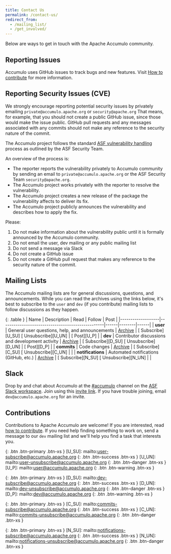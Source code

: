 ```yaml
---
title: Contact Us
permalink: /contact-us/
redirect_from:
  - /mailing_list/
  - /get_involved/
---
```


Below are ways to get in touch with the Apache Accumulo community.

## Reporting Issues

Accumulo uses GitHub issues to track bugs and new features. Visit [How to contribute](/how-to-contribute) for more information.

## Reporting Security Issues (CVE)

We strongly encourage reporting potential security issues by privately emailing `private@accumulo.apache.org` or 
`security@apache.org` That means, for example, that you should not create a public GitHub issue, since those would make 
the issue public. GitHub pull requests and any messages associated with any commits should not make any reference to 
the security nature of the commit.

The Accumulo project follows the standard [ASF vulnerability handling](https://www.apache.org/security/#asf-security-team) 
process as outlined by the ASF Security Team.

An overview of the process is:
- The reporter reports the vulnerability privately to Accumulo community by sending an email to 
`private@accumulo.apache.org` or the ASF Security Team  `security@apache.org`.
- The Accumulo project works privately with the reporter to resolve the vulnerability.
- The Accumulo project creates a new release of the package the vulnerability affects to deliver its fix.
- The Accumulo project publicly announces the vulnerability and describes how to apply the fix.

Please:
1. Do not make information about the vulnerability public until it is formally announced by the Accumulo community.
2. Do not email the user, dev mailing or any public mailing list
3. Do not send a message via Slack
4. Do not create a GitHub issue
5. Do not create a GitHub pull request that makes any reference to the security nature of the commit.

## Mailing Lists

The Accumulo mailing lists are for general discussions, questions, and announcements. While you can read the archives
using the links below, it's best to subscribe to the `user` and `dev` (if you contribute) mailing lists to
follow discussions as they happen.

{: .table }
| Name              | Description                                      | Read | Follow | Post |
|-------------------|--------------------------------------------------|------|--------|------|
| **user**          | General user questions, help, and announcements  | [<span class="glyphicon glyphicon-search"/> Archive][U_A] | [<span class="glyphicon glyphicon-plus"/> Subscribe][U_SU] [<span class="glyphicon glyphicon-remove"/> Unsubscribe][U_UN] | [<span class="glyphicon glyphicon-envelope"/> Post][U_P] |
| **dev**           | Contributor discussions and development activity | [<span class="glyphicon glyphicon-search"/> Archive][D_A] | [<span class="glyphicon glyphicon-plus"/> Subscribe][D_SU] [<span class="glyphicon glyphicon-remove"/> Unsubscribe][D_UN] | [<span class="glyphicon glyphicon-envelope"/> Post][D_P] |
| **commits**       | Code changes                                     | [<span class="glyphicon glyphicon-search"/> Archive][C_A] | [<span class="glyphicon glyphicon-plus"/> Subscribe][C_SU] [<span class="glyphicon glyphicon-remove"/> Unsubscribe][C_UN] | |
| **notifications** | Automated notifications (GitHub, etc.)             | [<span class="glyphicon glyphicon-search"/> Archive][N_A] | [<span class="glyphicon glyphicon-plus"/> Subscribe][N_SU] [<span class="glyphicon glyphicon-remove"/> Unsubscribe][N_UN] | |

## Slack

Drop by and chat about Accumulo at the [#accumulo][accumulo-channel] channel on the [ASF Slack workspace][asf-slack]. Join using this [invite link][slack-invite]. If you have trouble joining, email `dev@accumulo.apache.org` for an invite.

## Contributions

Contributions to Apache Accumulo are welcome! If you are interested, read [how to contribute][contribute]. If you need help finding something to work on, send a message to our `dev` mailing list and we'll help you find a task that interests you.

[U_A]: https://lists.apache.org/list.html?user@accumulo.apache.org
{: .btn .btn-primary .btn-xs }
[U_SU]: mailto:user-subscribe@accumulo.apache.org
{: .btn .btn-success .btn-xs }
[U_UN]: mailto:user-unsubscribe@accumulo.apache.org
{: .btn .btn-danger .btn-xs }
[U_P]: mailto:user@accumulo.apache.org
{: .btn .btn-warning .btn-xs }

[D_A]: https://lists.apache.org/list.html?dev@accumulo.apache.org
{: .btn .btn-primary .btn-xs }
[D_SU]: mailto:dev-subscribe@accumulo.apache.org
{: .btn .btn-success .btn-xs }
[D_UN]: mailto:dev-unsubscribe@accumulo.apache.org
{: .btn .btn-danger .btn-xs }
[D_P]: mailto:dev@accumulo.apache.org
{: .btn .btn-warning .btn-xs }

[C_A]: https://lists.apache.org/list.html?commits@accumulo.apache.org
{: .btn .btn-primary .btn-xs }
[C_SU]: mailto:commits-subscribe@accumulo.apache.org
{: .btn .btn-success .btn-xs }
[C_UN]: mailto:commits-unsubscribe@accumulo.apache.org
{: .btn .btn-danger .btn-xs }

[N_A]: https://lists.apache.org/list.html?notifications@accumulo.apache.org
{: .btn .btn-primary .btn-xs }
[N_SU]: mailto:notifications-subscribe@accumulo.apache.org
{: .btn .btn-success .btn-xs }
[N_UN]: mailto:notifications-unsubscribe@accumulo.apache.org
{: .btn .btn-danger .btn-xs }

[asf-slack]: https://the-asf.slack.com/
[accumulo-channel]: https://the-asf.slack.com/messages/CERNB8NDC
[slack-invite]: https://s.apache.org/slack-invite
[contribute]: /how-to-contribute/
